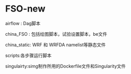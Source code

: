 # FSO-new
airflow : Dag脚本

china_FSO : 包括绘图脚本，试验设置脚本，be文件

china_static: WRF 和 WRFDA namelist等静态文件

scripts:各步骤运行脚本

singulairty:simg制作所用的Dockerfile文件和Singularity文件
